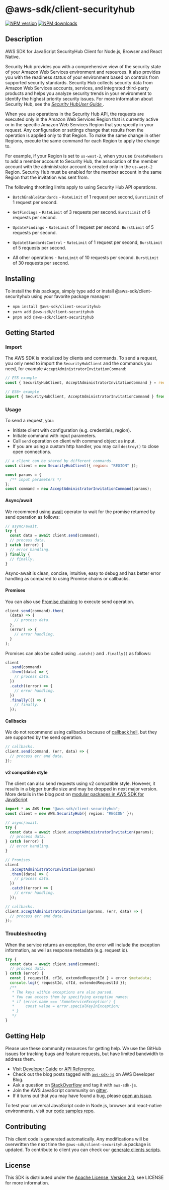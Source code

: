 # @aws-sdk/client-securityhub

[![NPM version](https://img.shields.io/npm/v/@aws-sdk/client-securityhub/latest.svg)](https://www.npmjs.com/package/@aws-sdk/client-securityhub)
[![NPM downloads](https://img.shields.io/npm/dm/@aws-sdk/client-securityhub.svg)](https://www.npmjs.com/package/@aws-sdk/client-securityhub)

## Description

AWS SDK for JavaScript SecurityHub Client for Node.js, Browser and React Native.

<p>Security Hub provides you with a comprehensive view of the security state of your Amazon Web Services environment and resources. It also provides you with the readiness status
of your environment based on controls from supported security standards. Security Hub collects
security data from Amazon Web Services accounts, services, and integrated third-party products and helps
you analyze security trends in your environment to identify the highest priority security
issues. For more information about Security Hub, see the <a href="https://docs.aws.amazon.com/securityhub/latest/userguide/what-is-securityhub.html">
<i>Security HubUser
Guide</i>
</a>.</p>
<p>When you use operations in the Security Hub API, the requests are executed only in the Amazon Web Services
Region that is currently active or in the specific Amazon Web Services Region that you specify in your
request. Any configuration or settings change that results from the operation is applied
only to that Region. To make the same change in other Regions, execute the same command for
each Region to apply the change to.</p>
<p>For example, if your Region is set to <code>us-west-2</code>, when you use <code>CreateMembers</code> to add a member account to Security Hub, the association of
the member account with the administrator account is created only in the <code>us-west-2</code>
Region. Security Hub must be enabled for the member account in the same Region that the invitation
was sent from.</p>
<p>The following throttling limits apply to using Security Hub API operations.</p>
<ul>
<li>
<p>
<code>BatchEnableStandards</code> - <code>RateLimit</code> of 1
request per second, <code>BurstLimit</code> of 1 request per second.</p>
</li>
<li>
<p>
<code>GetFindings</code> - <code>RateLimit</code> of 3 requests per second.
<code>BurstLimit</code> of 6 requests per second.</p>
</li>
<li>
<p>
<code>UpdateFindings</code> - <code>RateLimit</code> of 1 request per
second. <code>BurstLimit</code> of 5 requests per second.</p>
</li>
<li>
<p>
<code>UpdateStandardsControl</code> - <code>RateLimit</code> of
1 request per second, <code>BurstLimit</code> of 5 requests per second.</p>
</li>
<li>
<p>All other operations - <code>RateLimit</code> of 10 requests per second.
<code>BurstLimit</code> of 30 requests per second.</p>
</li>
</ul>

## Installing

To install the this package, simply type add or install @aws-sdk/client-securityhub
using your favorite package manager:

- `npm install @aws-sdk/client-securityhub`
- `yarn add @aws-sdk/client-securityhub`
- `pnpm add @aws-sdk/client-securityhub`

## Getting Started

### Import

The AWS SDK is modulized by clients and commands.
To send a request, you only need to import the `SecurityHubClient` and
the commands you need, for example `AcceptAdministratorInvitationCommand`:

```js
// ES5 example
const { SecurityHubClient, AcceptAdministratorInvitationCommand } = require("@aws-sdk/client-securityhub");
```

```ts
// ES6+ example
import { SecurityHubClient, AcceptAdministratorInvitationCommand } from "@aws-sdk/client-securityhub";
```

### Usage

To send a request, you:

- Initiate client with configuration (e.g. credentials, region).
- Initiate command with input parameters.
- Call `send` operation on client with command object as input.
- If you are using a custom http handler, you may call `destroy()` to close open connections.

```js
// a client can be shared by different commands.
const client = new SecurityHubClient({ region: "REGION" });

const params = {
  /** input parameters */
};
const command = new AcceptAdministratorInvitationCommand(params);
```

#### Async/await

We recommend using [await](https://developer.mozilla.org/en-US/docs/Web/JavaScript/Reference/Operators/await)
operator to wait for the promise returned by send operation as follows:

```js
// async/await.
try {
  const data = await client.send(command);
  // process data.
} catch (error) {
  // error handling.
} finally {
  // finally.
}
```

Async-await is clean, concise, intuitive, easy to debug and has better error handling
as compared to using Promise chains or callbacks.

#### Promises

You can also use [Promise chaining](https://developer.mozilla.org/en-US/docs/Web/JavaScript/Guide/Using_promises#chaining)
to execute send operation.

```js
client.send(command).then(
  (data) => {
    // process data.
  },
  (error) => {
    // error handling.
  }
);
```

Promises can also be called using `.catch()` and `.finally()` as follows:

```js
client
  .send(command)
  .then((data) => {
    // process data.
  })
  .catch((error) => {
    // error handling.
  })
  .finally(() => {
    // finally.
  });
```

#### Callbacks

We do not recommend using callbacks because of [callback hell](http://callbackhell.com/),
but they are supported by the send operation.

```js
// callbacks.
client.send(command, (err, data) => {
  // process err and data.
});
```

#### v2 compatible style

The client can also send requests using v2 compatible style.
However, it results in a bigger bundle size and may be dropped in next major version. More details in the blog post
on [modular packages in AWS SDK for JavaScript](https://aws.amazon.com/blogs/developer/modular-packages-in-aws-sdk-for-javascript/)

```ts
import * as AWS from "@aws-sdk/client-securityhub";
const client = new AWS.SecurityHub({ region: "REGION" });

// async/await.
try {
  const data = await client.acceptAdministratorInvitation(params);
  // process data.
} catch (error) {
  // error handling.
}

// Promises.
client
  .acceptAdministratorInvitation(params)
  .then((data) => {
    // process data.
  })
  .catch((error) => {
    // error handling.
  });

// callbacks.
client.acceptAdministratorInvitation(params, (err, data) => {
  // process err and data.
});
```

### Troubleshooting

When the service returns an exception, the error will include the exception information,
as well as response metadata (e.g. request id).

```js
try {
  const data = await client.send(command);
  // process data.
} catch (error) {
  const { requestId, cfId, extendedRequestId } = error.$metadata;
  console.log({ requestId, cfId, extendedRequestId });
  /**
   * The keys within exceptions are also parsed.
   * You can access them by specifying exception names:
   * if (error.name === 'SomeServiceException') {
   *     const value = error.specialKeyInException;
   * }
   */
}
```

## Getting Help

Please use these community resources for getting help.
We use the GitHub issues for tracking bugs and feature requests, but have limited bandwidth to address them.

- Visit [Developer Guide](https://docs.aws.amazon.com/sdk-for-javascript/v3/developer-guide/welcome.html)
  or [API Reference](https://docs.aws.amazon.com/AWSJavaScriptSDK/v3/latest/index.html).
- Check out the blog posts tagged with [`aws-sdk-js`](https://aws.amazon.com/blogs/developer/tag/aws-sdk-js/)
  on AWS Developer Blog.
- Ask a question on [StackOverflow](https://stackoverflow.com/questions/tagged/aws-sdk-js) and tag it with `aws-sdk-js`.
- Join the AWS JavaScript community on [gitter](https://gitter.im/aws/aws-sdk-js-v3).
- If it turns out that you may have found a bug, please [open an issue](https://github.com/aws/aws-sdk-js-v3/issues/new/choose).

To test your universal JavaScript code in Node.js, browser and react-native environments,
visit our [code samples repo](https://github.com/aws-samples/aws-sdk-js-tests).

## Contributing

This client code is generated automatically. Any modifications will be overwritten the next time the `@aws-sdk/client-securityhub` package is updated.
To contribute to client you can check our [generate clients scripts](https://github.com/aws/aws-sdk-js-v3/tree/main/scripts/generate-clients).

## License

This SDK is distributed under the
[Apache License, Version 2.0](http://www.apache.org/licenses/LICENSE-2.0),
see LICENSE for more information.
